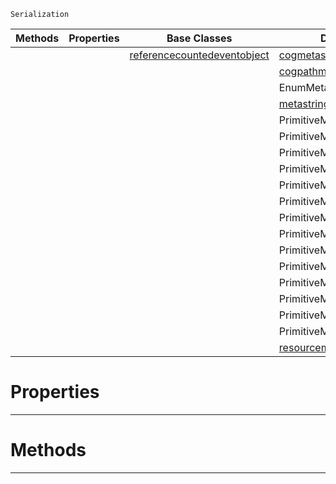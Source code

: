  `Serialization`

|Methods|Properties|Base Classes|Derived Classes|
|---|---|---|---|
| | |[referencecountedeventobject](https://github.com/ZilchEngine/ZilchDocs/blob/master/code_reference/class_reference/referencecountedeventobject.md)|[cogmetaserialization](https://github.com/ZilchEngine/ZilchDocs/blob/master/code_reference/class_reference/cogmetaserialization.md)|
| | | |[cogpathmetaserialization](https://github.com/ZilchEngine/ZilchDocs/blob/master/code_reference/class_reference/cogpathmetaserialization.md)|
| | | |EnumMetaSerialization|
| | | |[metastringserialization](https://github.com/ZilchEngine/ZilchDocs/blob/master/code_reference/class_reference/metastringserialization.md)|
| | | |PrimitiveMetaSerializationBoolean|
| | | |PrimitiveMetaSerializationInteger|
| | | |PrimitiveMetaSerializationInteger2|
| | | |PrimitiveMetaSerializationInteger3|
| | | |PrimitiveMetaSerializationInteger4|
| | | |PrimitiveMetaSerializationMat2|
| | | |PrimitiveMetaSerializationMat3|
| | | |PrimitiveMetaSerializationMat4|
| | | |PrimitiveMetaSerializationQuat|
| | | |PrimitiveMetaSerializationReal|
| | | |PrimitiveMetaSerializationReal2|
| | | |PrimitiveMetaSerializationReal3|
| | | |PrimitiveMetaSerializationReal4|
| | | |PrimitiveMetaSerializationString|
| | | |[resourcemetaserialization](https://github.com/ZilchEngine/ZilchDocs/blob/master/code_reference/class_reference/resourcemetaserialization.md)|


 #  Properties


---  
 #  Methods


---  
 

 